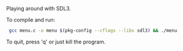 
Playing around with SDL3.

To compile and run:

```bash
 gcc menu.c -o menu $(pkg-config --cflags --libs sdl3) && ./menu
```

To quit, press 'q' or just kill the program.
